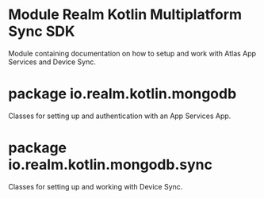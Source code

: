 # Module Realm Kotlin Multiplatform Sync SDK

Module containing documentation on how to setup and work with Atlas App Services and Device Sync.

# package io.realm.kotlin.mongodb

Classes for setting up and authentication with an App Services App.

# package io.realm.kotlin.mongodb.sync

Classes for setting up and working with Device Sync.
